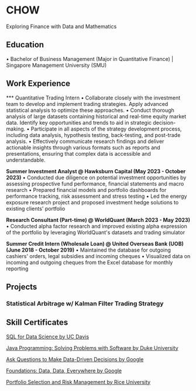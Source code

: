 # CHOW  #
Exploring Finance with Data and Mathematics

## Education
• Bachelor of Business Management (Major in Quantitative Finance) | Singapore Management University (SMU)

## Work Experience
*** Quantitative Trading Intern
• Collaborate closely with the investment team to develop and implement trading strategies. Apply advanced statistical analysis to optimize these approaches.
• Conduct thorough analysis of large datasets containing historical and real-time equity market data. Identify key opportunities and trends to aid in strategic decision-making.
• Participate in all aspects of the strategy development process, including data analysis, hypothesis testing, back-testing, and post-trade analysis.
• Effectively communicate research findings and deliver actionable insights through various formats such as reports and presentations, ensuring that complex data is accessible and understandable.

**Summer Investment Analyst @ Hawksburn Capital (May 2023 - October 2023)**
• Conducted due diligence on potential investment opportunities by assessing prospective fund performance, financial statements and macro research
• Prepared financial models and portfolio dashboards for performance tracking, risk assessment and stress testing
• Led the energy exposure research project and proposed investment hedge solutions to existing clients' portfolio

**Research Consultant (Part-time) @ WorldQuant (March 2023 - May 2023)**
• Conducted alpha factor research and improved existing alpha expression of the portfolio by leveraging WorldQuant's datasets and trading simulator

**Summer Credit Intern (Wholesale Loan) @ United Overseas Bank (UOB) (June 2018 - October 2019)**
• Maintained the database for outgoing cashiers' orders, legal subsidies and incoming cheques 
• Visualized data on incoming and outgoing cheques from the Excel database for monthly reporting

## Projects
### Statistical Arbitrage w/ Kalman Filter Trading Strategy 

## Skill Certificates
[SQL for Data Science by UC Davis](https://coursera.org/share/4d6992156eb8cf01070a629f186ad116)

[Java Programming: Solving Problems with Software by Duke University](https://www.coursera.org/account/accomplishments/certificate/3DE9FFDX8UUK)

[Ask Questions to Make Data-Driven Decisions by Google](https://www.coursera.org/account/accomplishments/records/MU9FZFRVUGDB)

[Foundations: Data, Data, Everywhere by Google](https://www.coursera.org/account/accomplishments/records/8PEK2CWEJE4C)

[Portfolio Selection and Risk Management by Rice University](https://www.coursera.org/account/accomplishments/records/F9XSBGAMLUPT)
